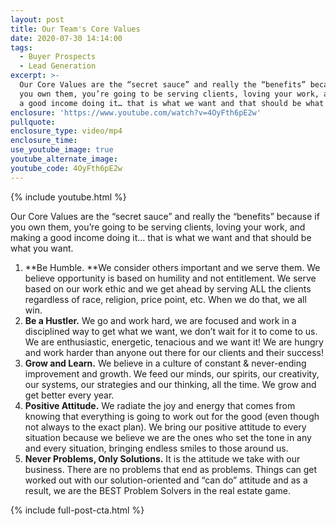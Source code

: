 ```yaml
---
layout: post
title: Our Team's Core Values
date: 2020-07-30 14:14:00
tags:
  - Buyer Prospects
  - Lead Generation
excerpt: >-
  Our Core Values are the “secret sauce” and really the “benefits” because if
  you own them, you’re going to be serving clients, loving your work, and making
  a good income doing it… that is what we want and that should be what you want.
enclosure: 'https://www.youtube.com/watch?v=4OyFth6pE2w'
pullquote:
enclosure_type: video/mp4
enclosure_time:
use_youtube_image: true
youtube_alternate_image:
youtube_code: 4OyFth6pE2w
---
```


{% include youtube.html %}

Our Core Values are the “secret sauce” and really the “benefits” because if you own them, you’re going to be serving clients, loving your work, and making a good income doing it… that is what we want and that should be what you want.

1. **Be Humble.&nbsp;**We consider others important and we serve them. We believe opportunity is based on humility and not entitlement. We serve based on our work ethic and we get ahead by serving ALL the clients regardless of race, religion, price point, etc. When we do that, we all win.&nbsp;
2. **Be a Hustler.**&nbsp;We go and work hard, we are focused and work in a disciplined way to get what we want, we don’t wait for it to come to us. We are enthusiastic, energetic, tenacious and we want it\! We are hungry and work harder than anyone out there for our clients and their success\!
3. **Grow and Learn.**&nbsp;We believe in a culture of constant & never-ending improvement and growth. We feed our minds, our spirits, our creativity, our systems, our strategies and our thinking, all the time. We grow and get better every year.
4. **Positive Attitude.**&nbsp;We radiate the joy and energy that comes from knowing that everything is going to work out for the good (even though not always to the exact plan). We bring our positive attitude to every situation because we believe we are the ones who set the tone in any and every situation, bringing endless smiles to those around us.
5. **Never Problems, Only Solutions.**&nbsp;It is the attitude we take with our business. There are no problems that end as problems. Things can get worked out with our solution-oriented and “can do” attitude and as a result, we are the BEST Problem Solvers in the real estate game.

{% include full-post-cta.html %}